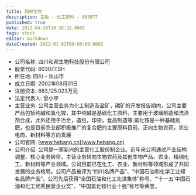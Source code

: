 ```yaml
---
title: 和邦生物
description: 主板 - 化工原料 - 603077
published: true
date: 2022-04-30T19:38:32.000Z
tags: stock
editor: markdown
dateCreated: 2022-01-01T00:00:00.000Z
---
```


- 公司名称: 四川和邦生物科技股份有限公司
- 股票代码: 603077.SH
- 所在地: 四川 - 乐山市
- 成立日期: 2002年08月01日
- 注册资本: 883,125.023万元
- 法定代表人: 曾小平
- 主营业务: 公司主营业务为化工制造及盐矿，磷矿的开发报告期内，公司主要产品包括纯碱和氯化铵，其中纯碱是基础化工原料，主要用于玻璃制造和洗涤剂合成，此外还用于冶金，造纸，印染，食品制造等;氯化铵是一种基础氮肥，也是目前农业部积极推广的复合肥的主要原料目前，正向生物农药，农业电商，新材料等方向发展
- 公司官网: [www.hebang.cn](www.hebang.cn)
- 公司介绍: 公司是一家新兴的主营化工股份制企业。近年来公司通过产业结构调整、核心业务转型，主营业务转向生物农药及其他生物产品、农业、精细化工、新材料等产业领域。公司目前已在化工、农业、新材料等领域形成了共同发展的业务格局。公司产品被评为“四川名牌产品”、“中国石油和化学工业知名品牌产品”。公司先后获得“全国石油和化工先进集体”称号、“‘十一五’中国石油和化工优秀民营企业奖”、“中国氯化铵行业十强”称号等荣誉。


